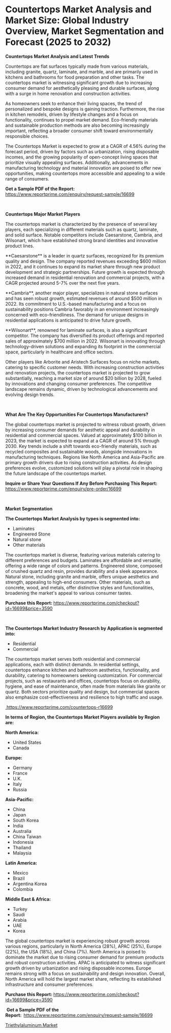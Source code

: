 <p><h1>Countertops Market Analysis and Market Size: Global Industry Overview, Market Segmentation and Forecast (2025 to 2032)</h1></p><p><strong>Countertops Market Analysis and Latest Trends</strong></p>
<p><p>Countertops are flat surfaces typically made from various materials, including granite, quartz, laminate, and marble, and are primarily used in kitchens and bathrooms for food preparation and other tasks. The countertops market is witnessing significant growth due to increasing consumer demand for aesthetically pleasing and durable surfaces, along with a surge in home renovation and construction activities. </p><p>As homeowners seek to enhance their living spaces, the trend of personalized and bespoke designs is gaining traction. Furthermore, the rise in kitchen remodels, driven by lifestyle changes and a focus on functionality, continues to propel market demand. Eco-friendly materials and sustainable production methods are also becoming increasingly important, reflecting a broader consumer shift toward environmentally responsible choices.</p><p>The Countertops Market is expected to grow at a CAGR of 4.56% during the forecast period, driven by factors such as urbanization, rising disposable incomes, and the growing popularity of open-concept living spaces that prioritize visually appealing surfaces. Additionally, advancements in manufacturing technology and material innovation are poised to offer new opportunities, making countertops more accessible and appealing to a wide range of consumers.</p></p>
<p><strong>Get a Sample PDF of the Report:&nbsp;</strong> <a href="https://www.reportprime.com/enquiry/request-sample/16699?utm_campaign=2639&utm_medium=2&utm_source=Github&utm_content=ia&utm_term=18032025&utm_id=countertops">https://www.reportprime.com/enquiry/request-sample/16699</a></p>
<p>&nbsp;</p>
<p><strong>Countertops Major Market Players</strong></p>
<p><p>The countertops market is characterized by the presence of several key players, each specializing in different materials such as quartz, laminate, and solid surface. Notable competitors include Caesarstone, Cambria, and Wilsonart, which have established strong brand identities and innovative product lines.</p><p>**Caesarstone** is a leader in quartz surfaces, recognized for its premium quality and design. The company reported revenues exceeding $600 million in 2022, and it continues to expand its market share through new product development and strategic partnerships. Future growth is expected through increased demand in residential renovation and commercial projects, with a CAGR projected around 5-7% over the next five years.</p><p>**Cambria**, another major player, specializes in natural stone surfaces and has seen robust growth, estimated revenues of around $500 million in 2022. Its commitment to U.S.-based manufacturing and a focus on sustainability positions Cambria favorably in an environment increasingly concerned with eco-friendliness. The demand for unique designs in residential applications is anticipated to drive future growth.</p><p>**Wilsonart**, renowned for laminate surfaces, is also a significant competitor. The company has diversified its product offerings and reported sales of approximately $700 million in 2022. Wilsonart is innovating through technology-driven solutions and expanding its footprint in the commercial space, particularly in healthcare and office sectors.</p><p>Other players like Arborite and Aristech Surfaces focus on niche markets, catering to specific customer needs. With increasing construction activities and renovation projects, the countertops market is projected to grow substantially, reaching a market size of around $20 billion by 2028, fueled by innovations and changing consumer preferences. The competitive landscape remains dynamic, driven by technological advancements and evolving design trends.</p></p>
<p>&nbsp;</p>
<p><strong>What Are The Key Opportunities For Countertops Manufacturers?</strong></p>
<p><p>The global countertops market is projected to witness robust growth, driven by increasing consumer demands for aesthetic appeal and durability in residential and commercial spaces. Valued at approximately $100 billion in 2023, the market is expected to expand at a CAGR of around 5% through 2030. Key trends include a shift towards eco-friendly materials, such as recycled composites and sustainable woods, alongside innovations in manufacturing techniques. Regions like North America and Asia-Pacific are primary growth drivers due to rising construction activities. As design preferences evolve, customized solutions will play a pivotal role in shaping the future landscape of the countertops market.</p></p>
<p><strong>Inquire or Share Your Questions If Any Before Purchasing This Report:</strong> <a href="https://www.reportprime.com/enquiry/pre-order/16699?utm_campaign=2639&utm_medium=2&utm_source=Github&utm_content=ia&utm_term=18032025&utm_id=countertops">https://www.reportprime.com/enquiry/pre-order/16699</a></p>
<p>&nbsp;</p>
<p><strong>Market Segmentation</strong></p>
<p><strong>The Countertops Market Analysis by types is segmented into:</strong></p>
<p><ul><li>Laminates</li><li>Engineered Stone</li><li>Natural stone</li><li>Other materials</li></ul></p>
<p><p>The countertops market is diverse, featuring various materials catering to different preferences and budgets. Laminates are affordable and versatile, offering a wide range of colors and patterns. Engineered stone, composed of crushed quartz and resin, provides durability and a sleek appearance. Natural stone, including granite and marble, offers unique aesthetics and strength, appealing to high-end consumers. Other materials, such as concrete, wood, and metals, offer distinctive styles and functionalities, broadening the market's appeal to various consumer tastes.</p></p>
<p><strong>Purchase this Report:&nbsp;</strong><a href="https://www.reportprime.com/checkout?id=16699&price=3590&utm_campaign=2639&utm_medium=2&utm_source=Github&utm_content=ia&utm_term=18032025&utm_id=countertops">https://www.reportprime.com/checkout?id=16699&price=3590</a></p>
<p>&nbsp;</p>
<p><strong>The Countertops Market Industry Research by Application is segmented into:</strong></p>
<p><ul><li>Residential</li><li>Commercial</li></ul></p>
<p><p>The countertops market serves both residential and commercial applications, each with distinct demands. In residential settings, countertops enhance kitchen and bathroom aesthetics, functionality, and durability, catering to homeowners seeking customization. For commercial projects, such as restaurants and offices, countertops focus on durability, hygiene, and ease of maintenance, often made from materials like granite or quartz. Both sectors prioritize quality and design, but commercial spaces also emphasize cost-effectiveness and resilience to high traffic and usage.</p></p>
<p><a href="https://www.reportprime.com/countertops-r16699?utm_campaign=2639&utm_medium=2&utm_source=Github&utm_content=ia&utm_term=18032025&utm_id=countertops">&nbsp;https://www.reportprime.com/countertops-r16699</a></p>
<p><strong>In terms of Region, the Countertops Market Players available by Region are:</strong></p>
<p>
    <p> <strong> North America: </strong>
        <ul>
            <li>United States</li>
            <li>Canada</li>
        </ul>
        </p> 
    <p> <strong> Europe: </strong>
        <ul>
            <li>Germany</li>
            <li>France</li>
            <li>U.K.</li>
            <li>Italy</li>
            <li>Russia</li>
        </ul>
        </p> 
    <p> <strong> Asia-Pacific: </strong>
        <ul>
            <li>China</li>
            <li>Japan</li>
            <li>South Korea</li>
            <li>India</li>
            <li>Australia</li>
            <li>China Taiwan</li>
            <li>Indonesia</li>
            <li>Thailand</li>
            <li>Malaysia</li>
        </ul>
        </p> 
    <p> <strong> Latin America: </strong>
        <ul>
            <li>Mexico</li>
            <li>Brazil</li>
            <li>Argentina Korea</li>
            <li>Colombia</li>
        </ul>
        </p> 
    <p> <strong> Middle East & Africa: </strong>
        <ul>
            <li>Turkey</li>
            <li>Saudi</li>
            <li>Arabia</li>
            <li>UAE</li>
            <li>Korea</li>
        </ul>
    </p>
    </p>
<p><p>The global countertops market is experiencing robust growth across various regions, particularly in North America (28%), APAC (25%), Europe (22%), the USA (18%), and China (7%). North America is poised to dominate the market due to rising consumer demand for premium products and robust construction activities. APAC is anticipated to witness significant growth driven by urbanization and rising disposable incomes. Europe remains strong with a focus on sustainability and design innovation. Overall, North America will hold the largest market share, reflecting its established infrastructure and consumer preferences.</p></p>
<p><strong>Purchase this Report: </strong><a href="https://www.reportprime.com/checkout?id=16699&price=3590&utm_campaign=2639&utm_medium=2&utm_source=Github&utm_content=ia&utm_term=18032025&utm_id=countertops">https://www.reportprime.com/checkout?id=16699&price=3590</a></p>
<p>&nbsp;<strong>Get a Sample PDF of the Report:&nbsp;&nbsp;</strong><a href="https://www.reportprime.com/enquiry/request-sample/16699?utm_campaign=2639&utm_medium=2&utm_source=Github&utm_content=ia&utm_term=18032025&utm_id=countertops">https://www.reportprime.com/enquiry/request-sample/16699</a></p>
<p><strong></strong></p>
<p><p><a href="https://github.com/hartsockdonnette82/Market-Research-Report-List-1/blob/main/triethylaluminum-market.md?utm_campaign=2639&utm_medium=2&utm_source=Github&utm_content=ia&utm_term=18032025&utm_id=countertops">Triethylaluminum Market</a></p></p>